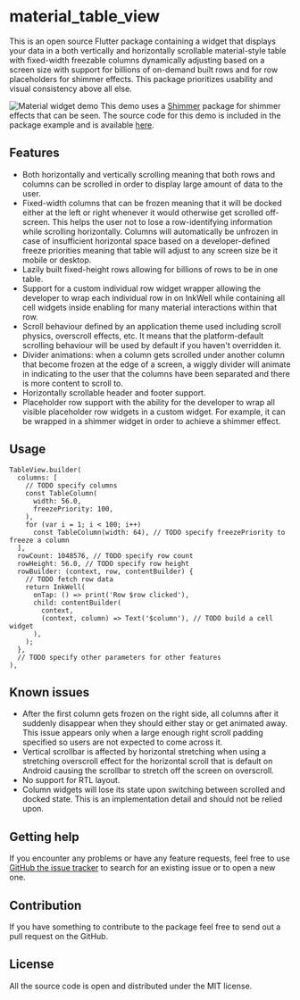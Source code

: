 # material_table_view

This is an open source Flutter package containing
a widget that displays your data
in a both vertically and horizontally scrollable
material-style table with fixed-width freezable columns
dynamically adjusting based on a screen size
with support for billions of on-demand built rows
and for row placeholders for shimmer effects.
This package prioritizes usability and visual consistency
above all else.

![Material widget demo](./README-demo.gif)
This demo uses a [Shimmer](https://pub.dev/packages/shimmer)
package for shimmer effects that can be seen.
The source code for this demo is included in the package example
and is available [here](https://github.com/NikolayNIK/material_table_view_demo).

## Features

- Both horizontally and vertically scrolling meaning that both
  rows and columns can be scrolled in order to display large
  amount of data to the user.
- Fixed-width columns that can be frozen
  meaning that it will be docked either at the left or right
  whenever it would otherwise get scrolled off-screen.
  This helps the user not to lose a row-identifying information
  while scrolling horizontally. Columns will automatically
  be unfrozen in case of insufficient horizontal space based
  on a developer-defined freeze priorities meaning that
  table will adjust to any screen size be it mobile or desktop.
- Lazily built fixed-height rows allowing for billions of rows
  to be in one table.
- Support for a custom individual row widget wrapper allowing
  the developer to wrap each individual row in on InkWell
  while containing all cell widgets inside enabling for
  many material interactions within that row.
- Scroll behaviour defined by an application theme used
  including scroll physics, overscroll effects, etc.
  It means that the platform-default scrolling behaviour
  will be used by default if you haven't overridden it.
- Divider animations: when a column gets scrolled under
  another column that become frozen at the edge of a screen,
  a wiggly divider will animate in indicating to the user that
  the columns have been separated and there is more content to
  scroll to.
- Horizontally scrollable header and footer support.
- Placeholder row support with the ability for the developer
  to wrap all visible placeholder row widgets in a
  custom widget. For example, it can be wrapped in a shimmer
  widget in order to achieve a shimmer effect.

## Usage

    TableView.builder(
      columns: [
        // TODO specify columns
        const TableColumn(
          width: 56.0,
          freezePriority: 100,
        ),
        for (var i = 1; i < 100; i++)
          const TableColumn(width: 64), // TODO specify freezePriority to freeze a column
      ],
      rowCount: 1048576, // TODO specify row count
      rowHeight: 56.0, // TODO specify row height
      rowBuilder: (context, row, contentBuilder) {
        // TODO fetch row data
        return InkWell(
          onTap: () => print('Row $row clicked'),
          child: contentBuilder(
            context,
            (context, column) => Text('$column'), // TODO build a cell widget
          ),
        );
      },
      // TODO specify other parameters for other features
    ),

## Known issues

- After the first column gets frozen on the
  right side, all columns after it suddenly disappear
  when they should either stay or get animated away.
  This issue appears only when a large enough right
  scroll padding specified so users are not expected
  to come across it.
- Vertical scrollbar is affected by horizontal stretching
  when using a stretching overscroll effect for the
  horizontal scroll that is default on Android causing the
  scrollbar to stretch off the screen on overscroll.
- No support for RTL layout.
- Column widgets will lose its state upon switching
  between scrolled and docked state.
  This is an implementation detail and should not be relied upon.

## Getting help

If you encounter any problems or have any feature requests,
feel free to use [GitHub the issue tracker](https://github.com/NikolayNIK/material_table_view/issues)
to search for an existing issue or to open a new one.

## Contribution

If you have something to contribute to the package
feel free to send out a pull request on the GitHub.

## License

All the source code is open
and distributed under the MIT license.
